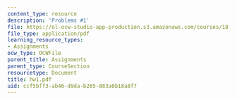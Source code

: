 ```yaml
---
content_type: resource
description: 'Problems #1'
file: https://ol-ocw-studio-app-production.s3.amazonaws.com/courses/18-s66-the-art-of-counting-spring-2003/ccf5bff3ab46d9dab265883a0b18a8f7_hw1.pdf
file_type: application/pdf
learning_resource_types:
- Assignments
ocw_type: OCWFile
parent_title: Assignments
parent_type: CourseSection
resourcetype: Document
title: hw1.pdf
uid: ccf5bff3-ab46-d9da-b265-883a0b18a8f7
---
```

